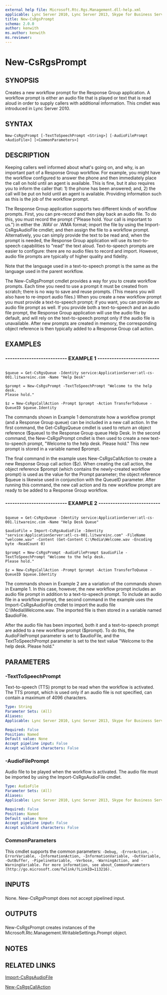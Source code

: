 ```yaml
---
external help file: Microsoft.Rtc.Rgs.Management.dll-help.xml
applicable: Lync Server 2010, Lync Server 2013, Skype for Business Server 2015, Skype for Business Server 2019
title: New-CsRgsPrompt
schema: 2.0.0
author: kenwith
ms.author: kenwith
ms.reviewer:
---
```


# New-CsRgsPrompt

## SYNOPSIS

Creates a new workflow prompt for the Response Group application.
A workflow prompt is either an audio file that is played or text that is read aloud in order to supply callers with additional information.
This cmdlet was introduced in Lync Server 2010.



## SYNTAX

```
New-CsRgsPrompt [-TextToSpeechPrompt <String>] [-AudioFilePrompt <AudioFile>] [<CommonParameters>]
```

## DESCRIPTION

Keeping callers well informed about what's going on, and why, is an important part of a Response Group workflow.
For example, you might have the workflow configured to answer the phone and then immediately place the call on hold until an agent is available.
This is fine, but it also requires you to inform the caller that: 1) the phone has been answered; and, 2) the call will be put on hold until an agent is available.
Providing information such as this is the job of the workflow prompt.

The Response Group application supports two different kinds of workflow prompts.
First, you can pre-record and then play back an audio file.
To do this, you must record the prompt ("Please hold.
Your call is important to us.") in either the .WAV or .WMA format; import the file by using the Import-CsRgsAudioFile cmdlet; and then assign the file to a workflow prompt.
Alternatively, you can simply provide the text to be read and, when the prompt is needed, the Response Group application will use its text-to-speech capabilities to "read" the text aloud.
Text-to-speech prompts are easier to configure: there are no audio files to record and import.
However, audio file prompts are typically of higher quality and fidelity.

Note that the language used in a text-to-speech prompt is the same as the language used in the parent workflow.

The New-CsRgsPrompt cmdlet provides a way for you to create workflow prompts.
Each time you need to use a prompt it must be created from scratch; there is no way to save and reuse prompts.
(This means you will also have to re-import audio files.) When you create a new workflow prompt you must provide a text-to-speech prompt; if you want, you can provide an audio file prompt as well.
If you provide both a text-to-speech and an audio file prompt, the Response Group application will use the audio file by default, and will rely on the text-to-speech prompt only if the audio file is unavailable.
After new prompts are created in memory, the corresponding object reference is then typically added to a Response Group call action.



## EXAMPLES

### -------------------------- EXAMPLE 1 -------------------------- 
```

$queue = Get-CsRgsQueue -Identity service:ApplicationServer:atl-cs-001.litwareinc.com -Name "Help Desk"

$prompt = New-CsRgsPrompt -TextToSpeechPrompt "Welcome to the help desk.
Please hold."

$z = New-CsRgsCallAction -Prompt $prompt -Action TransferToQueue -QueueID $queue.Identity
```

The commands shown in Example 1 demonstrate how a workflow prompt (and a Response Group queue) can be included in a new call action.
In the first command, the Get-CsRgsQueue cmdlet is used to return an object reference ($queue) to the Response Group queue Help Desk.
In the second command, the New-CsRgsPrompt cmdlet is then used to create a new text-to-speech prompt, "Welcome to the help desk.
Please hold." This new prompt is stored in a variable named $prompt.

The final command in the example uses New-CsRgsCallAction to create a new Response Group call action ($z).
When creating the call action, the object reference $prompt (which contains the newly-created workflow prompt) is used as the value for the Prompt parameter; the object reference $queue is likewise used in conjunction with the QueueID parameter.
After running this command, the new call action and its new workflow prompt are ready to be added to a Response Group workflow.


### -------------------------- EXAMPLE 2 -------------------------- 
```

$queue = Get-CsRgsQueue -Identity service:ApplicationServer:atl-cs-001.litwareinc.com -Name "Help Desk Queue"

$audioFile = Import-CsRgsAudioFile -Identity "service:ApplicationServer:atl-cs-001.litwareinc.com" -FileName "welcome.wav" -Content (Get-Content C:\Media\Welcome.wav -Encoding byte -ReadCount 0)

$prompt = New-CsRgsPrompt -AudioFilePrompt $audioFile -TextToSpeechPrompt "Welcome to the help desk.
Please hold."

$z = New-CsRgsCallAction -Prompt $prompt -Action TransferToQueue -QueueID $queue.Identity
```

The commands shown in Example 2 are a variation of the commands shown in Example 1.
In this case, however, the new workflow prompt includes an audio file prompt in addition to a text-to-speech prompt.
To include an audio file in a workflow prompt, the second command in the example uses the Import-CsRgsAudioFile cmdlet to import the audio file C:\Media\Welcome.wav.
The imported file is then stored in a variable named $audioFile.

After the audio file has been imported, both it and a text-to-speech prompt are added to a new workflow prompt ($prompt).
To do this, the AudioFilePrompt parameter is set to $audioFile, and the TextToSpeechPrompt parameter is set to the text value "Welcome to the help desk.
Please hold."


## PARAMETERS

### -TextToSpeechPrompt
Text-to-speech (TTS) prompt to be read when the workflow is activated.
The TTS prompt, which is used only if an audio file is not specified, can contain a maximum of 4096 characters.

```yaml
Type: String
Parameter Sets: (All)
Aliases: 
Applicable: Lync Server 2010, Lync Server 2013, Skype for Business Server 2015, Skype for Business Server 2019

Required: False
Position: Named
Default value: None
Accept pipeline input: False
Accept wildcard characters: False
```

### -AudioFilePrompt
Audio file to be played when the workflow is activated.
The audio file must be imported by using the Import-CsRgsAudioFile cmdlet.

```yaml
Type: AudioFile
Parameter Sets: (All)
Aliases: 
Applicable: Lync Server 2010, Lync Server 2013, Skype for Business Server 2015, Skype for Business Server 2019

Required: False
Position: Named
Default value: None
Accept pipeline input: False
Accept wildcard characters: False
```

### CommonParameters
This cmdlet supports the common parameters: `-Debug, -ErrorAction, -ErrorVariable, -InformationAction, -InformationVariable, -OutVariable, -OutBuffer, -PipelineVariable, -Verbose, -WarningAction, and -WarningVariable. For more information, see about_CommonParameters (http://go.microsoft.com/fwlink/?LinkID=113216).`

## INPUTS

###  
None.
New-CsRgsPrompt does not accept pipelined input.

## OUTPUTS

###  
New-CsRgsPrompt creates instances of the Microsoft.Rtc.Management.WritableSettings.Prompt object.

## NOTES

## RELATED LINKS

[Import-CsRgsAudioFile](Import-CsRgsAudioFile.md)

[New-CsRgsCallAction](New-CsRgsCallAction.md)


